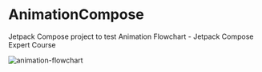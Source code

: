 <!DOCTYPE html>
<html lang="en">
<head>
	<meta charset="UTF-8">
	<meta name="viewport" content="width=device-width, initial-scale=1.0"><title>AnimationCompose</title>
</head>
<body>
	<h1>AnimationCompose</h1>
    	<p>Jetpack Compose project to test Animation Flowchart - Jetpack Compose Expert Course</p>
	<img src="https://developer.android.com/static/images/jetpack/compose/animation-flowchart.svg" alt="animation-flowchart" >

</body>
</html>
